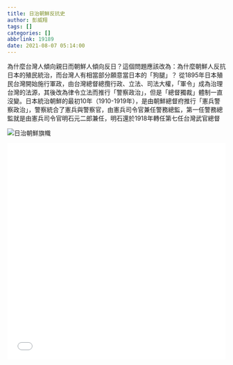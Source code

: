 ```yaml
---
title: 日治朝鮮反抗史
author: 彭威翔
tags: []
categories: []
abbrlink: 19189
date: 2021-08-07 05:14:00
---
```

為什麼台灣人傾向親日而朝鮮人傾向反日？這個問題應該改為：為什麼朝鮮人反抗日本的殖民統治，而台灣人有相當部分願意當日本的「狗腿」？
從1895年日本殖民台灣開始施行軍政，由台灣總督總攬行政、立法、司法大權，「軍令」成為治理台灣的法源，其後改為律令立法而推行「警察政治」，但是「總督獨裁」體制一直沒變。日本統治朝鮮的最初10年（1910-1919年），是由朝鮮總督府推行「憲兵警察政治」，警察統合了憲兵與警察官，由憲兵司令官兼任警務總監，第一任警務總監就是由憲兵司令官明石元二郎兼任，明石還於1918年轉任第七任台灣武官總督
<!--more-->
![日治朝鮮旗幟](https://i.imgur.com/47upjiK.png)
<iframe src="../../../../nodeppt/dist/slide.html" width="100%" height="500" name="topFrame" scrolling="yes" noresize="noresize" frameborder="0" id="topFrame"></iframe>

